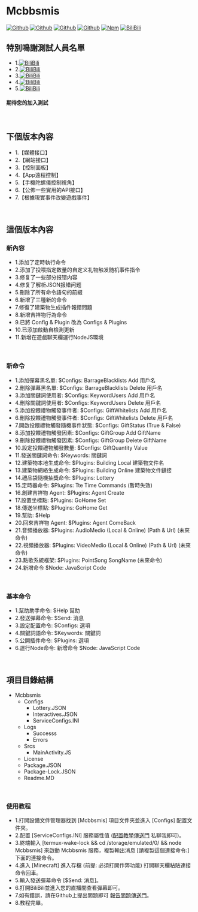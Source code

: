 # Mcbbsmis
[![Github](https://img.shields.io/github/issues/lZiMUl/Mcbbsmis?label=Issues&logo=github)](https://github.com/lZiMUl/Mcbbsmis.git)
[![Github](https://img.shields.io/github/forks/lZiMUl/Mcbbsmis?label=Forks&logo=github)](https://github.com/lZiMUl/Mcbbsmis.git)
[![Github](https://img.shields.io/github/stars/lZiMUl/Mcbbsmis?label=Stars&logo=github)](https://github.com/lZiMUl/Mcbbsmis.git)
[![Github](https://img.shields.io/github/license/lZiMUl/Mcbbsmis?label=License&logo=github)](https://github.com/lZiMUl/Mcbbsmis.git)
[![Npm](https://img.shields.io/npm/v/mcbbsmis.svg?label=Npm&logo=npm)](https://www.npmjs.com/package/mcbbsmis)
[![BiliBili](https://img.shields.io/badge/BiliBili-Mcbbsmis開發者B站&-red?logo=bilibili)](https://b23.tv/ymEtPO)
</Br>

## 特別鳴謝測試人員名單
* 1.[![BiliBili](https://img.shields.io/badge/BiliBili-骥翼志-red?logo=bilibili)](https://b23.tv/lPZ0gr)
* 2.[![BiliBili](https://img.shields.io/badge/BiliBili-教科书式帕琪-red?logo=bilibili)](https://b23.tv/rTsY3K)
* 3.[![BiliBili](https://img.shields.io/badge/BiliBili-\-星陌雪\--red?logo=bilibili)](https://b23.tv/t7T9y9)
* 4.[![BiliBili](https://img.shields.io/badge/BiliBili-F小冷-red?logo=bilibili)](https://b23.tv/ukCYSs)
* 5.[![BiliBili](https://img.shields.io/badge/BiliBili-咸鸡嘎吱脆-red?logo=bilibili)](https://b23.tv/4GRJVD)
#### 期待您的加入測試
</Br>

## 下個版本內容
* 1.【媒體接口】
* 2.【網站接口】
* 3.【控制面板】
* 4.【App遠程控制】
* 5.【手機陀螺儀控制視角】
* 6.【公佈一些實用的API接口】
* 7.【根據現實事件改變遊戲事件】
</Br>

## 這個版本內容
### 新內容
* 1.添加了定時執行命令
* 2.添加了投喂指定数量的自定义礼物触发随机事件指令
* 3.修复了一些部分报错内容
* 4.修复了解析JSON报错问题
* 5.刪除了所有命令語句的前綴
* 6.新增了三種新的命令
* 7.修復了建築物生成插件報錯問題
* 8.新增吉祥物行為命令
* 9.已將 Config & Plugin 改為 Configs & Plugins
* 10.已添加啟動自檢測更新
* 11.新增在遊戲聊天欄運行NodeJS環境
</Br>

### 新命令
* 1.添加彈幕黑名單: $Configs: BarrageBlacklists Add 用戶名
* 2.刪除彈幕黑名單: $Configs: BarrageBlacklists Delete 用戶名
* 3.添加關鍵詞使用者: $Configs: KeywordUsers Add 用戶名
* 4.刪除關鍵詞使用者: $Configs: KeywordUsers Delete 用戶名
* 5.添加投餵禮物觸發事件者: $Configs: GiftWhitelists Add 用戶名
* 6.刪除投餵禮物觸發事件者: $Configs: GiftWhitelists Delete 用戶名
* 7.開啟投餵禮物觸發隨機事件狀態: $Configs: GiftStatus (True & False)
* 8.添加投餵禮物觸發因素: $Configs: GiftGroup Add GiftName
* 9.刪除投餵禮物觸發因素: $Configs: GiftGroup Delete GiftName
* 10.設定投餵禮物觸發數量: $Configs: GiftQuantity Value
* 11.發送關鍵詞命令: $Keywords: 關鍵詞
* 12.建築物本地生成命令: $Plugins: Building Local 建築物文件名
* 13.建築物網絡生成命令: $Plugins: Building Online 建築物文件鏈接
* 14.禮品袋隨機抽獎命令: $Plugins: Lottery
* 15.定時器命令: $Plugins: Tte Time Commands (暫時失效)
* 16.創建吉祥物 Agent: $Plugins: Agent Create
* 17.設置坐標點: $Plugins: GoHome Set
* 18.傳送坐標點: $Plugins: GoHome Get
* 19.幫助: $Help
* 20.回來吉祥物 Agent: $Plugins: Agent ComeBack
* 21.音頻播放器: $Plugins: AudioMedio (Local & Online) (Path & Url) (未來命令)
* 22.視頻播放器: $Plugins: VideoMedio (Local & Online) (Path & Url) (未來命令)
* 23.點歌系統框架: $Plugins: PointSong SongName (未來命令)
* 24.新增命令 $Node: JavaScript Code
</Br>

### 基本命令
* 1.幫助助手命令: $Help 幫助
* 2.發送彈幕命令: $Send: 消息
* 3.設定配置命令: $Configs: 選項
* 4.關鍵詞語命令: $Keywords: 關鍵詞
* 5.公開插件命令: $Plugins: 選項
* 6.運行Node命令: 新增命令 $Node: JavaScript Code
</Br>

## 項目目錄結構
* Mcbbsmis
    * Configs
        * Lottery.JSON
        * Interactives.JSON
        * ServiceConfigs.INI
    * Logs
        * Successs
        * Errors
    * Srcs
        * MainActivity.JS
    * License
    * Package.JSON
    * Package-Lock.JSON
    * Readme.MD
</Br>

### 使用教程
* 1.打開設備文件管理器找到 [Mcbbsmis] 項目文件夾並進入 [Configs] 配置文件夾。
* 2.配置 [ServiceConfigs.INI] 服務屬性值 ([配置教學傳送門](https://b23.tv/ymEtPO) 私聊我即可)。
* 3.終端輸入 [termux-wake-lock && cd /storage/emulated/0/ && node Mcbbsmis] 來啟動 Mcbbsmis 服務，複製輸出消息 [請複製這個連接命令:] 下面的連接命令。
* 4.進入 [Minecraft] 進入存檔 (前提: 必須打開作弊功能) 打開聊天欄粘貼連接命令回車。
* 5.輸入發送彈幕命令 [$Send: 消息]。
* 6.打開BiliBili並進入您的直播間查看彈幕即可。
* 7.如有錯誤，請在Github上提出問題即可 [報告問題傳送門](https://github.com/lZiMUl/Mcbbsmis/issues)。
* 8.教程完畢。
</Br>
